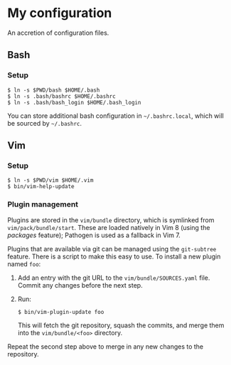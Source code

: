 # My configuration

An accretion of configuration files.



## Bash

### Setup

    $ ln -s $PWD/bash $HOME/.bash
    $ ln -s .bash/bashrc $HOME/.bashrc
    $ ln -s .bash/bash_login $HOME/.bash_login

You can store additional bash configuration in `~/.bashrc.local`, which will
be sourced by `~/.bashrc`.



## Vim

### Setup

    $ ln -s $PWD/vim $HOME/.vim
    $ bin/vim-help-update

### Plugin management

Plugins are stored in the `vim/bundle` directory, which is symlinked from
`vim/pack/bundle/start`. These are loaded natively in Vim 8 (using the
*packages* feature); Pathogen is used as a fallback in Vim 7.

Plugins that are available via git can be managed using the `git-subtree`
feature. There is a script to make this easy to use. To install a new plugin
named `foo`:

 1. Add an entry with the git URL to the `vim/bundle/SOURCES.yaml` file.
    Commit any changes before the next step.

 1. Run:

        $ bin/vim-plugin-update foo

    This will fetch the git repository, squash the commits, and merge them into
    the `vim/bundle/<foo>` directory.

Repeat the second step above to merge in any new changes to the repository.
